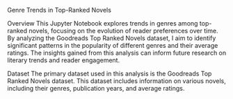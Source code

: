 Genre Trends in Top-Ranked Novels

Overview
This Jupyter Notebook explores trends in genres among top-ranked novels, focusing on the evolution of reader preferences over time. By analyzing the Goodreads Top Ranked Novels dataset, I aim to identify significant patterns in the popularity of different genres and their average ratings. The insights gained from this analysis can inform future research on literary trends and reader engagement.

Dataset
The primary dataset used in this analysis is the Goodreads Top Ranked Novels dataset. This dataset includes information on various novels, including their genres, publication years, and average ratings.
